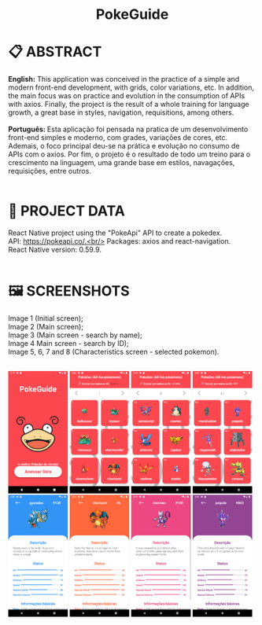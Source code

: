 <h1 align="center">
    PokeGuide
</h1>

# 📋 ABSTRACT
<strong>English:</strong> This application was conceived in the practice of a simple and modern front-end development, with grids, color variations, etc. In addition, the main focus was on practice and evolution in the consumption of APIs with axios. Finally, the project is the result of a whole training for language growth, a great base in styles, navigation, requisitions, among others. <br/><br/>
<strong>Português: </strong>Esta aplicação foi pensada na pratica de um desenvolvimento front-end simples e moderno, com grades, variações de cores, etc. Ademais, o foco principal deu-se na prática e evolução no consumo de APIs com o axios. Por fim, o projeto é o resultado de todo um treino para o crescimento na linguagem, uma grande base em estilos, navagações, requisições, entre outros. <br/><br/>

# 📖 PROJECT DATA
React Native project using the "PokeApi" API to create a pokedex.<br/> 
API: https://pokeapi.co/.<br/>
Packages: axios and react-navigation.<br/>
React Native version: 0.59.9.<br/><br/>

# 🖼 SCREENSHOTS
Image 1 (Initial screen);<br/>
Image 2 (Main screen);<br/>
Image 3 (Main screen - search by name);<br/>
Image 4 Main screen - search by ID);<br/>
Image 5, 6, 7 and 8 (Characteristics screen - selected pokemon).<br/><br/>


<img src="./screenshots/Screenshot_1576851334.png" width="24%" height="24%"/>       <img src="./screenshots/Screenshot_1576850791.png" width="24%" height="24%"/>      <img src="./screenshots/Screenshot_1576851327.png" width="24%" height="24%"/>      <img src="./screenshots/Screenshot_1576853532.png" width="24%" height="24%"/>      <img src="./screenshots/Screenshot_1576853454.png" width="24%" height="24%"/>       <img src="./screenshots/Screenshot_1576853481.png" width="24%" height="24%"/>      <img src="./screenshots/Screenshot_1576853492.png" width="24%" height="24%"/>       <img src="./screenshots/Screenshot_1576853524.png" width="24%" height="24%"/>
